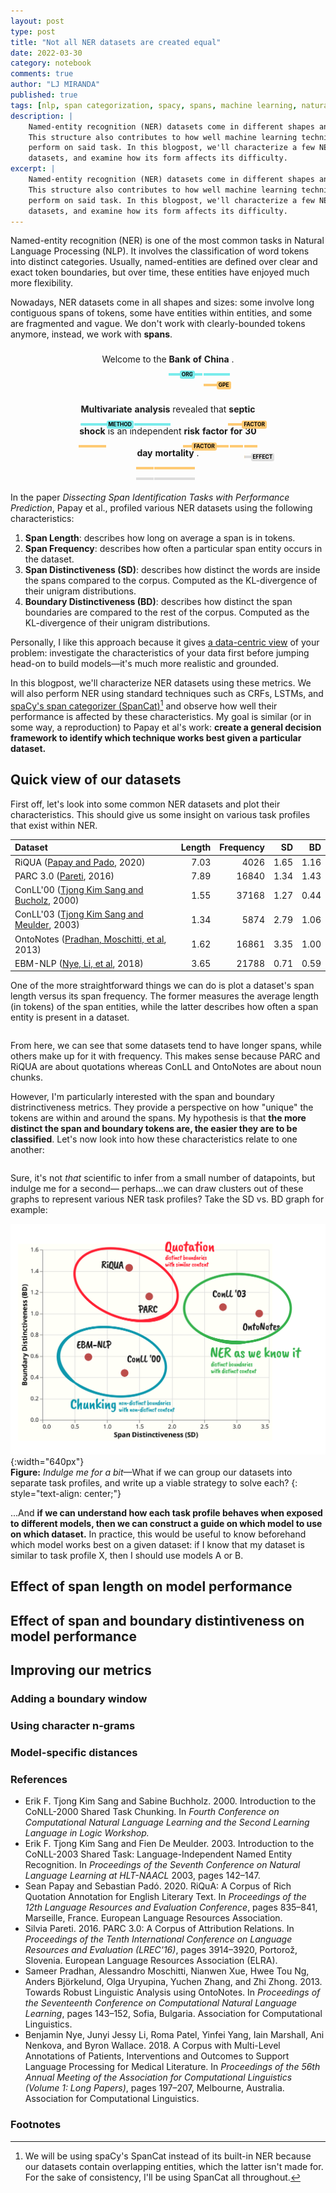 ```yaml
---
layout: post
type: post
title: "Not all NER datasets are created equal"
date: 2022-03-30
category: notebook
comments: true
author: "LJ MIRANDA"
published: true
tags: [nlp, span categorization, spacy, spans, machine learning, natural language processing, linguistics]
description: |
    Named-entity recognition (NER) datasets come in different shapes and sizes.
    This structure also contributes to how well machine learning techniques
    perform on said task. In this blogpost, we'll characterize a few NER
    datasets, and examine how its form affects its difficulty.
excerpt: |
    Named-entity recognition (NER) datasets come in different shapes and sizes.
    This structure also contributes to how well machine learning techniques
    perform on said task. In this blogpost, we'll characterize a few NER
    datasets, and examine how its form affects its difficulty.
---
```


<script type="text/javascript" src="https://cdn.jsdelivr.net/npm//vega@5"></script>
<script type="text/javascript" src="https://cdn.jsdelivr.net/npm//vega-lite@4.17.0"></script>
<script type="text/javascript" src="https://cdn.jsdelivr.net/npm//vega-embed@6"></script>

<span class="firstcharacter">N</span>amed-entity recognition (NER) is one of
the most common tasks in Natural Language Processing (NLP). It involves the
classification of word tokens into distinct categories. Usually, named-entities
are defined over clear and exact token boundaries, but over time, these
entities have enjoyed much more flexibility.

Nowadays, NER datasets come in all shapes and sizes: some involve long
contiguous spans of tokens, some have entities within entities, and some are
fragmented and vague. We don't work with clearly-bounded tokens anymore,
instead, we work with **spans**.

<div class="spans" style="line-height: 2.5; direction: ltr; text-align:
center">Welcome to the <span style="font-weight: bold; display: inline-block;
position: relative;"> Bank<span style="background: #7aecec; top: 40px; height:
4px; left: -1px; width: calc(100% + 2px); position: absolute;"> </span> <span
style="background: #7aecec; top: 40px; height: 4px; border-top-left-radius:
3px; border-bottom-left-radius: 3px; left: -1px; width: calc(100% + 2px);
position: absolute;"> <span style="background: #7aecec; color: #000; top:
-0.5em; padding: 2px 3px; position: absolute; font-size: 0.6em; font-weight:
bold; line-height: 1; border-radius: 3px"> ORG </span> </span> </span> <span
style="font-weight: bold; display: inline-block; position: relative;">of <span
style="background: #7aecec; top: 40px; height: 4px; left: -1px; width:
calc(100% + 2px); position: absolute;"></span></span> <span style="font-weight:
bold; display: inline-block; position:relative;"> China<span style="background:
#7aecec; top: 40px; height: 4px;left: -1px; width: calc(100% + 2px); position:
absolute;"> </span><span style="background: #feca74; top: 57px; height: 4px;
left: -1px; width: calc(100% + 2px); position: absolute;"> </span><span
style="background: #feca74; top: 57px; height: 4px; border-top-left-radius:
3px; border-bottom-left-radius: 3px; left: -1px; width: calc(100% + 2px);
position: absolute;"> <span style="background: #feca74; color: #000; top:
-0.5em; padding: 2px 3px; position: absolute; font-size: 0.6em; font-weight:
bold; line-height: 1; border-radius: 3px"> GPE </span> </span></span> . </div>

&nbsp;

<div class="spans" style="width: 60%; line-height: 2.5; direction: ltr;
text-align: center; margin: auto;"> <span style="font-weight: bold; display:
inline-block; position: relative;"> Multivariate <span style="background: #ddd;
top: 40px; height: 4px; left: -1px; width: calc(100% + 2px); position:
absolute;"> </span><span style="background: #7aecec; top: 40px; height: 4px;
border-top-left-radius: 3px; border-bottom-left-radius: 3px; left: -1px; width:
calc(100% + 2px); position: absolute;"> <span style="background: #7aecec; z-index:
10; color: #000; top: -0.5em; padding: 2px 3px; position: absolute; font-size:
0.6em; font-weight: bold; line-height: 1; border-radius: 3px">
METHOD</span></span> </span> <span style="font-weight: bold; display:
inline-block; position: relative;"> analysis <span style="background: #7aecec;
top: 40px; height: 4px; left: -1px; width: calc(100% + 2px); position:
absolute;"> </span> </span> revealed that <span style="font-weight: bold;
display: inline-block; position: relative;"> septic <span style="background:
#feca74; top: 40px; height: 4px; left: -1px; width: calc(100% + 2px); position:
absolute;"> </span> <span style="background: #feca74; top: 40px; height: 4px;
border-top-left-radius: 3px; border-bottom-left-radius: 3px; left: -1px; width:
calc(100% + 2px); position: absolute;"> <span style="background: #feca74; z-index:
10; color: #000; top: -0.5em; padding: 2px 3px; position: absolute; font-size:
0.6em; font-weight: bold; line-height: 1; border-radius: 3px"> FACTOR </span>
</span> </span> <span style="font-weight: bold; display: inline-block;
position: relative;"> shock <span style="background: #feca74; top: 40px; height:
4px; left: -1px; width: calc(100% + 2px); position: absolute;"> </span> </span>
is an independent <span style="font-weight: bold; display: inline-block;
position: relative;"> risk <span style="background: #feca74; top: 40px; height:
4px; left: -1px; width: calc(100% + 2px); position: absolute;"> </span> <span
style="background: #feca74; top: 40px; height: 4px; border-top-left-radius: 3px;
border-bottom-left-radius: 3px; left: -1px; width: calc(100% + 2px); position:
absolute;"> <span style="background: #feca74; z-index: 10; color: #000; top:
-0.5em; padding: 2px 3px; position: absolute; font-size: 0.6em; font-weight:
bold; line-height: 1; border-radius: 3px"> FACTOR </span> </span> </span> <span
style="font-weight: bold; display: inline-block; position: relative;"> factor
<span style="background: #feca74; top: 40px; height: 4px; left: -1px; width:
calc(100% + 2px); position: absolute;"> </span> </span> <span
style="font-weight: bold; display: inline-block; position: relative;"> for
<span style="background: #feca74; top: 40px; height: 4px; left: -1px; width:
calc(100% + 2px); position: absolute;"> </span> </span> <span
style="font-weight: bold; display: inline-block; position: relative;"> 30 <span
style="background: #feca74; top: 40px; height: 4px; left: -1px; width: calc(100% +
2px); position: absolute;"> </span> <span style="background: #feca74; top: 57px;
height: 4px; left: -1px; width: calc(100% + 2px); position: absolute;"> </span>
<span style="background: #ddd; top: 57px; height: 4px; border-top-left-radius:
3px; border-bottom-left-radius: 3px; left: -1px; width: calc(100% + 2px);
position: absolute;"> <span style="background: #ddd; z-index: 10; color: #000;
top: -0.5em; padding: 2px 3px; position: absolute; font-size: 0.6em;
font-weight: bold; line-height: 1; border-radius: 3px"> EFFECT </span>
</span></span> <span style="font-weight: bold; display: inline-block; position:
relative;"> day <span style="background: #feca74; top: 40px; height: 4px; left:
-1px; width: calc(100% + 2px); position: absolute;"> </span> <span
style="background: #ddd; top: 57px; height: 4px; left: -1px; width: calc(100% +
2px); position: absolute;"> </span> </span> <span style="font-weight: bold;
display: inline-block; position: relative;"> mortality <span style="background:
#feca74; top: 40px; height: 4px; left: -1px; width: calc(100% + 2px); position:
absolute;"> </span> <span style="background: #ddd; top: 57px; height: 4px;
left: -1px; width: calc(100% + 2px); position: absolute;"> </span> </span> .
</div>

&nbsp;

In the paper *Dissecting Span Identification Tasks with Performance
Prediction*, Papay et al., profiled various NER datasets using the following
characteristics: 

1. **Span Length**: describes how long on average a span is in tokens.
2. **Span Frequency**: describes how often a particular span entity occurs in
    the dataset.
3. **Span Distinctiveness (SD)**: describes how distinct the words are inside the
    spans compared to the corpus. Computed as the KL-divergence of their
    unigram distributions.
4. **Boundary Distinctiveness (BD)**: describes how distinct the span boundaries are
    compared to the rest of the corpus. Computed as the KL-divergence of their
    unigram distributions.

Personally, I like this approach because it gives [a data-centric
view](/notebook/2021/07/30/data-centric-ml/) of your problem: investigate the
characteristics of your data first before jumping head-on to build
models&mdash;it's much more realistic and grounded.

In this blogpost, we'll characterize NER datasets using these metrics.  We will
also perform NER using standard techniques such as CRFs, LSTMs, and [spaCy's
span categorizer (SpanCat)](https://spacy.io/api/spancategorizer)[^1] and
observe how well their performance is affected by these characteristics. My
goal is similar (or in some way, a reproduction) to Papay et al's work:
**create a general decision framework to identify which technique works best
given a particular dataset.**

## Quick view of our datasets

First off, let's look into some common NER datasets and plot their
characteristics. This should give us some insight on various task profiles
that exist within NER.

| Dataset   |   Length |   Frequency |   SD |   BD |
|:----------|---------:|------------:|-----:|-----:|
| RiQUA (<a href="#papay2020riqua">Papay and Pado</a>, 2020)|     7.03 |        4026 | 1.65 | 1.16 |
| PARC 3.0 (<a href="#pareti2016parc">Pareti</a>, 2016) |     7.89 |       16840 | 1.34 | 1.43 |
| ConLL'00 (<a href="#sang2000conll00">Tjong Kim Sang and Bucholz</a>, 2000)  |     1.55 |       37168 | 1.27 | 0.44 |
| ConLL'03 (<a href="#sang2003conll03">Tjong Kim Sang and Meulder</a>, 2003)  |     1.34 |        5874 | 2.79 | 1.06 |
| OntoNotes (<a href="#pradhan2013ontonotes">Pradhan, Moschitti, et al</a>, 2013) |     1.62 |       16861 | 3.35 | 1.00    |
| EBM-NLP (<a href="#nye2018ebm">Nye, Li, et al</a>, 2018)  |     3.65 |       21788 | 0.71 | 0.59 |

One of the more straightforward things we can do is plot a dataset's span
length versus its span frequency. The former measures the average length (in
tokens) of the span entities, while the latter describes how often a span
entity is present in a dataset. 

<div id="vis" style="justify-content: center; display: flex;"></div>
<script>
(function(vegaEmbed) {
    var spec = {"config": {"view": {"continuousWidth": 400, "continuousHeight": 300}, "background": "#FFFFF8", "mark": {"color": "#A00000"}}, "data": {"name": "data-7a767b52ab927aa8f448c7d669f2b3c2"}, "mark": {"type": "circle", "size": 180}, "encoding": {"tooltip": [{"field": "dataset", "type": "nominal"}, {"field": "length", "type": "quantitative"}, {"field": "frequency", "type": "quantitative"}, {"field": "sd", "type": "quantitative"}, {"field": "bd", "type": "quantitative"}], "x": {"axis": {"title": "Span Length", "titleFontSize": 12}, "field": "length", "type": "quantitative"}, "y": {"axis": {"title": "Span Frequency", "titleFontSize": 12}, "field": "frequency", "type": "quantitative"}}, "selection": {"selector022": {"type": "interval", "bind": "scales", "encodings": ["x", "y"]}}, "$schema": "https://vega.github.io/schema/vega-lite/v4.17.0.json", "datasets": {"data-7a767b52ab927aa8f448c7d669f2b3c2": [{"dataset": "riqua", "length": 7.03, "frequency": 4026, "sd": 1.65, "bd": 1.16}, {"dataset": "parc", "length": 7.89, "frequency": 16840, "sd": 1.34, "bd": 1.43}, {"dataset": "conll00", "length": 1.55, "frequency": 37168, "sd": 1.27, "bd": 0.44}, {"dataset": "conll03", "length": 1.34, "frequency": 5874, "sd": 2.79, "bd": 1.06}, {"dataset": "ontonotes", "length": 1.62, "frequency": 16861, "sd": 3.35, "bd": 1.0}, {"dataset": "ebmnlp", "length": 3.65, "frequency": 21788, "sd": 0.71, "bd": 0.59}]}};
    var embedOpt = {"mode": "vega-lite"};

    function showError(el, error){
        el.innerHTML = ('<div class="error" style="color:red;">'
                        + '<p>JavaScript Error: ' + error.message + '</p>'
                        + "<p>This usually means there's a typo in your chart specification. "
                        + "See the javascript console for the full traceback.</p>"
                        + '</div>');
        throw error;
    }
    const el = document.getElementById('vis');
    vegaEmbed("#vis", spec, embedOpt)
    .catch(error => showError(el, error));
})(vegaEmbed);
</script>


From here, we can see that some datasets tend to have longer spans, while others
make up for it with frequency. This makes sense because PARC and RiQUA are
about quotations whereas ConLL and OntoNotes are about noun chunks.

However, I'm particularly interested with the span and boundary
distrinctiveness metrics. They provide a perspective on how "unique" the tokens
are within and around the spans. My hypothesis is that **the more distinct the
span and boundary tokens are, the easier they are to be classified**. Let's now
look into how these characteristics relate to one another:

<div id="vis2" style="justify-content: center; display: flex;"></div>
<script>
(function(vegaEmbed) {
    var spec = {"config": {"view": {"continuousWidth": 400, "continuousHeight": 300}, "background": "#FFFFF8", "mark": {"color": "#A00000"}}, "data": {"name": "data-7a767b52ab927aa8f448c7d669f2b3c2"}, "mark": {"type": "circle", "size": 180}, "encoding": {"tooltip": [{"field": "dataset", "type": "nominal"}, {"field": "length", "type": "quantitative"}, {"field": "frequency", "type": "quantitative"}, {"field": "sd", "type": "quantitative"}, {"field": "bd", "type": "quantitative"}], "x": {"axis": {"title": "Span Distinctiveness (SD)", "titleFontSize": 12}, "field": "sd", "type": "quantitative"}, "y": {"axis": {"title": "Boundary Distinctiveness (BD)", "titleFontSize": 12}, "field": "bd", "type": "quantitative"}}, "selection": {"selector020": {"type": "interval", "bind": "scales", "encodings": ["x", "y"]}}, "$schema": "https://vega.github.io/schema/vega-lite/v4.17.0.json", "datasets": {"data-7a767b52ab927aa8f448c7d669f2b3c2": [{"dataset": "riqua", "length": 7.03, "frequency": 4026, "sd": 1.65, "bd": 1.16}, {"dataset": "parc", "length": 7.89, "frequency": 16840, "sd": 1.34, "bd": 1.43}, {"dataset": "conll00", "length": 1.55, "frequency": 37168, "sd": 1.27, "bd": 0.44}, {"dataset": "conll03", "length": 1.34, "frequency": 5874, "sd": 2.79, "bd": 1.06}, {"dataset": "ontonotes", "length": 1.62, "frequency": 16861, "sd": 3.35, "bd": 1.0}, {"dataset": "ebmnlp", "length": 3.65, "frequency": 21788, "sd": 0.71, "bd": 0.59}]}};
    var embedOpt = {"mode": "vega-lite"};

    function showError(el, error){
        el.innerHTML = ('<div class="error" style="color:red;">'
                        + '<p>JavaScript Error: ' + error.message + '</p>'
                        + "<p>This usually means there's a typo in your chart specification. "
                        + "See the javascript console for the full traceback.</p>"
                        + '</div>');
        throw error;
    }
    const el = document.getElementById('vis2');
    vegaEmbed("#vis2", spec, embedOpt)
    .catch(error => showError(el, error));
})(vegaEmbed);
</script>

Sure, it's not *that* scientific to infer from a small number of datapoints, but
indulge me for a second&mdash; perhaps...we can draw clusters out of these
graphs to represent various NER task profiles? Take the SD vs. BD graph for
example: 

![](/assets/png/spans/annotated.png){:width="640px"}  
**Figure:** *Indulge me for a bit*&mdash;What if we can group our datasets into
separate task profiles, and write up a viable strategy to solve each?
{: style="text-align: center;"}


...And **if we can understand how each task profile behaves when exposed to
different models, then we can construct a guide on which model to use on which
dataset.** In practice, this would be useful to know beforehand which model
works best on a given dataset: if I know that my dataset is similar to task
profile X, then I should use models A or B.


## Effect of span length on model performance


## Effect of span and boundary distintiveness on model performance


## Improving our metrics

### Adding a boundary window


### Using character n-grams

### Model-specific distances





<!--

- What is NER
    - NER datasets in the wild
- Introduce Papay et al's work: introduce 4 span characteristics
- Introduce the datasets we'll use
    - Standard NER: OntoNotes, ConLL
    - Quotation detection: RIQUA
    - Nested NER: ACE2004, ACE2005, GENIA
    - A few domain-specific datasets: EBM-NLP
-->

### References


* <a id="sang2000conll00">Erik F. Tjong Kim Sang and Sabine Buchholz</a>. 2000. Introduction to the CoNLL-2000 Shared Task Chunking. In *Fourth Conference on Computational Natural Language Learning and the Second Learning Language in Logic Workshop.*
* <a id="sang2003conll03">Erik F. Tjong Kim Sang and Fien De Meulder</a>. 2003. Introduction to the CoNLL-2003 Shared Task: Language-Independent Named Entity Recognition. In *Proceedings of the Seventh Conference on Natural Language Learning at HLT-NAACL* 2003, pages 142–147.
* <a id="papay2020riqua">Sean Papay and Sebastian Padó</a>. 2020. RiQuA: A Corpus of Rich Quotation Annotation for English Literary Text. In *Proceedings of the 12th Language Resources and Evaluation Conference*, pages 835–841, Marseille, France. European Language Resources Association.
* <a id="pareti2016parc">Silvia Pareti</a>. 2016. PARC 3.0: A Corpus of Attribution Relations. In *Proceedings of the Tenth International Conference on Language Resources and Evaluation (LREC'16)*, pages 3914–3920, Portorož, Slovenia. European Language Resources Association (ELRA).
* <a id="pradhan2013ontonotes">Sameer Pradhan, Alessandro Moschitti, Nianwen Xue, Hwee Tou Ng, Anders Björkelund, Olga Uryupina, Yuchen Zhang, and Zhi Zhong</a>. 2013. Towards Robust Linguistic Analysis using OntoNotes. In *Proceedings of the Seventeenth Conference on Computational Natural Language Learning*, pages 143–152, Sofia, Bulgaria. Association for Computational Linguistics.
* <a id="nye2018ebm">Benjamin Nye, Junyi Jessy Li, Roma Patel, Yinfei Yang, Iain Marshall, Ani Nenkova, and Byron Wallace</a>. 2018. A Corpus with Multi-Level Annotations of Patients, Interventions and Outcomes to Support Language Processing for Medical Literature. In *Proceedings of the 56th Annual Meeting of the Association for Computational Linguistics (Volume 1: Long Papers)*, pages 197–207, Melbourne, Australia. Association for Computational Linguistics.



### Footnotes

[^1]:
    
    We will be using spaCy's SpanCat instead of its built-in NER because our
    datasets contain overlapping entities, which the latter isn't made for. For
    the sake of consistency, I'll be using SpanCat all throughout.
